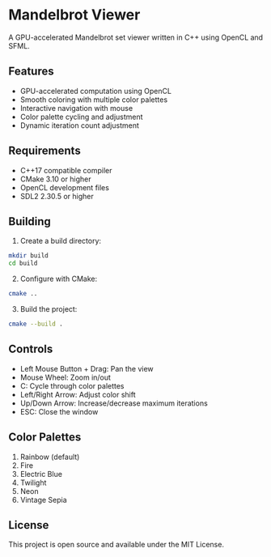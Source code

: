 # Mandelbrot Viewer

A GPU-accelerated Mandelbrot set viewer written in C++ using OpenCL and SFML.

## Features

- GPU-accelerated computation using OpenCL
- Smooth coloring with multiple color palettes
- Interactive navigation with mouse
- Color palette cycling and adjustment
- Dynamic iteration count adjustment

## Requirements

- C++17 compatible compiler
- CMake 3.10 or higher
- OpenCL development files
- SDL2 2.30.5 or higher

## Building

1. Create a build directory:
```bash
mkdir build
cd build
```

2. Configure with CMake:
```bash
cmake ..
```

3. Build the project:
```bash
cmake --build .
```

## Controls

- Left Mouse Button + Drag: Pan the view
- Mouse Wheel: Zoom in/out
- C: Cycle through color palettes
- Left/Right Arrow: Adjust color shift
- Up/Down Arrow: Increase/decrease maximum iterations
- ESC: Close the window

## Color Palettes

1. Rainbow (default)
2. Fire
3. Electric Blue
4. Twilight
5. Neon
6. Vintage Sepia

## License

This project is open source and available under the MIT License. 
